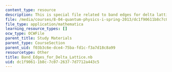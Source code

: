 ```yaml
---
content_type: resource
description: This is special file related to band edges for delta lattice.
file: /media/courses/8-04-quantum-physics-i-spring-2013/dc1f90611b8c7c0726377d7712a443c5_Band_Edges_for_Delta_Lattice.nb
file_type: application/mathematica
learning_resource_types: []
ocw_type: OCWFile
parent_title: Study Materials
parent_type: CourseSection
parent_uid: f03b3c6e-dce4-75ba-fd1c-f3a7d18c8a99
resourcetype: Other
title: Band_Edges_for_Delta_Lattice.nb
uid: dc1f9061-1b8c-7c07-2637-7d7712a443c5
---
```

